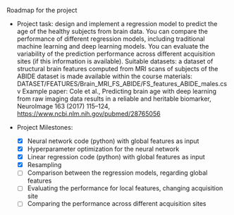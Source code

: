 Roadmap for the project

* Project task:
  design and implement a regression model to predict the age of the healthy subjects from brain data. You can compare the performance of different regression models, including traditional machine learning and deep learning models. You can evaluate the variability of the prediction performance across different acquisition sites (if this information is available). Suitable datasets: a dataset of structural brain features computed from MRI scans of subjects of the ABIDE dataset is made available within the course materials: DATASET/FEATURES/Brain_MRI_FS_ABIDE/FS_features_ABIDE_males.csv
Example paper: Cole et al., Predicting brain age with deep learning from raw imaging data results in a reliable and heritable biomarker, NeuroImage 163 (2017) 115–124, https://www.ncbi.nlm.nih.gov/pubmed/28765056     

* Project Milestones:
  - [x] Neural network code (python) with global features as input
  - [x] Hyperparameter optimization for the neural network
  - [x] Linear regression code (python) with global features as input
  - [x] Resampling
  - [ ] Comparison between the regression models, regarding global features
  - [ ] Evaluating the performance for local features, changing acquisition site
  - [ ] Comparing the performance across different acquisition sites

